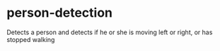 # person-detection
Detects a person and detects if he or she is moving left or right, or has stopped walking
